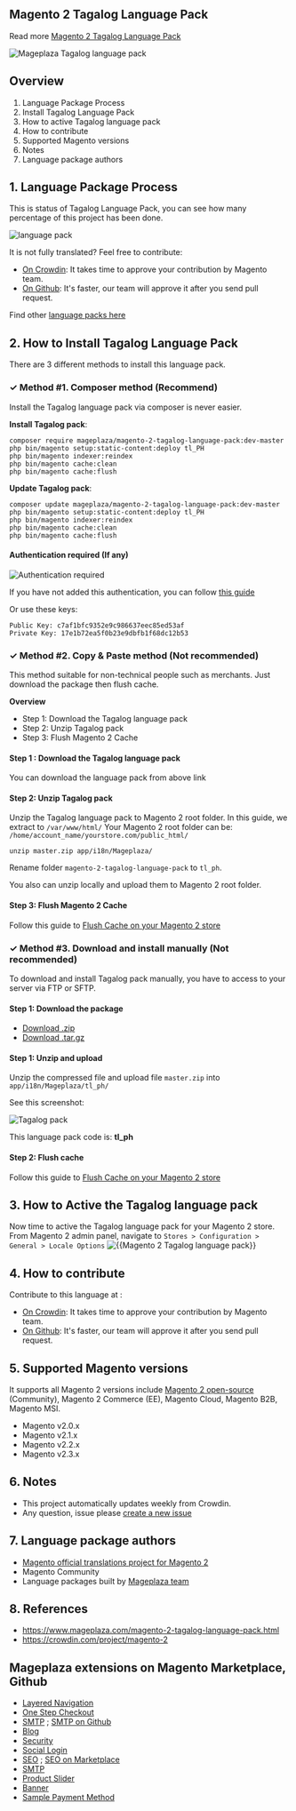 ## Magento 2 Tagalog Language Pack



Read more [Magento 2 Tagalog Language Pack](https://www.mageplaza.com/magento-2-tagalog-language-pack.html)

![Mageplaza Tagalog language pack](https://cdn3.mageplaza.com/media/general/qjWPj1W.png)

## Overview

1. Language Package Process
2. Install Tagalog Language Pack
3. How to active Tagalog language pack
4. How to contribute
5. Supported Magento versions
6. Notes
7. Language package authors

## 1. Language Package Process

This is status of Tagalog Language Pack, you can see how many percentage of this project has been done.

![language pack](https://progress-bar.dev/0/?title=translated)

It is not fully translated? Feel free to contribute:
- [On Crowdin](https://crowdin.com/project/magento-2): It takes time to approve your contribution by Magento team.
- [On Github](https://github.com/mageplaza/magento-2-tagalog-language-pack/blob/master/HOW-TO-CONTRIBUTE.md): It's faster, our team will approve it after you send pull request.


Find other [language packs here](https://www.mageplaza.com/kb/magento-2-language-pack/)

## 2. How to Install Tagalog Language Pack

There are 3 different methods to install this language pack.

### ✓ Method #1. Composer method (Recommend)
Install the Tagalog language pack via composer is never easier.

**Install Tagalog pack**:

```
composer require mageplaza/magento-2-tagalog-language-pack:dev-master
php bin/magento setup:static-content:deploy tl_PH
php bin/magento indexer:reindex
php bin/magento cache:clean
php bin/magento cache:flush

```


**Update  Tagalog pack**:

```
composer update mageplaza/magento-2-tagalog-language-pack:dev-master
php bin/magento setup:static-content:deploy tl_PH
php bin/magento indexer:reindex
php bin/magento cache:clean
php bin/magento cache:flush

```

#### Authentication required (If any)

![Authentication required](https://cdn.mageplaza.com/media/general/dmryiPk.png)

If you have not added this authentication, you can follow [this guide](http://devdocs.magento.com/guides/v2.0/install-gde/prereq/connect-auth.html)

Or use these keys:

```
Public Key: c7af1bfc9352e9c986637eec85ed53af
Private Key: 17e1b72ea5f0b23e9dbfb1f68dc12b53
```



### ✓ Method #2. Copy & Paste method (Not recommended)

This method suitable for non-technical people such as merchants. Just download the package then flush cache.

**Overview**

- Step 1: Download the Tagalog language pack
- Step 2: Unzip Tagalog pack
- Step 3: Flush Magento 2 Cache

#### Step 1 : Download the Tagalog language pack

You can download the language pack from above link

#### Step 2: Unzip Tagalog pack

Unzip the Tagalog language pack to Magento 2 root folder. In this guide, we extract to `/var/www/html/`
Your Magento 2 root folder can be: `/home/account_name/yourstore.com/public_html/`

```
unzip master.zip app/i18n/Mageplaza/
```

Rename folder `magento-2-tagalog-language-pack` to `tl_ph`.


You also can unzip locally and upload them to Magento 2 root folder.

#### Step 3: Flush Magento 2 Cache

Follow this guide to [Flush Cache on your Magento 2 store](https://www.mageplaza.com/kb/how-flush-enable-disable-cache.html)


### ✓ Method #3. Download and install manually (Not recommended)

To download and install Tagalog pack manually, you have to access to your server via FTP or SFTP.

#### Step 1: Download the package

- [Download .zip](https://github.com/mageplaza/magento-2-tagalog-language-pack/archive/master.zip)
- [Download .tar.gz](https://github.com/mageplaza/magento-2-tagalog-language-pack/tarball/master)

#### Step 1: Unzip and upload

Unzip the compressed file and upload file `master.zip` into `app/i18n/Mageplaza/tl_ph/`

See this screenshot:

![Tagalog pack](https://cdn3.mageplaza.com/media/general/language-pack.png)

This language pack code is: **tl_ph**

#### Step 2: Flush cache

Follow this guide to [Flush Cache on your Magento 2 store](https://www.mageplaza.com/kb/how-flush-enable-disable-cache.html)


## 3. How to Active the Tagalog language pack 

Now time to active the Tagalog language pack for your Magento 2 store. From Magento 2 admin panel, navigate to `Stores > Configuration > General > Locale Options`
![{{Magento 2 Tagalog language pack}}](https://cdn.mageplaza.com/media/general/aPSUA0l.png)


## 4. How to contribute

Contribute to this language at :
- [On Crowdin](https://crowdin.com/project/magento-2): It takes time to approve your contribution by Magento team.
- [On Github](https://github.com/mageplaza/magento-2-tagalog-language-pack/blob/master/HOW-TO-CONTRIBUTE.md): It's faster, our team will approve it after you send pull request.


## 5. Supported Magento versions

It supports all Magento 2 versions include [Magento 2 open-source](https://www.mageplaza.com/download-magento/) (Community), Magento 2 Commerce (EE), Magento Cloud, Magento B2B, Magento MSI.


- Magento v2.0.x
- Magento v2.1.x
- Magento v2.2.x
- Magento v2.3.x



## 6. Notes 

- This project automatically updates weekly from Crowdin.
- Any question, issue please [create a new issue](https://github.com/mageplaza/magento-2-tagalog-language-pack/issues/new)

## 7. Language package authors

- [Magento official translations project for Magento 2](https://crowdin.com/project/magento-2)
- Magento Community
- Language packages built by [Mageplaza team](https://www.mageplaza.com/)


## 8. References 

- https://www.mageplaza.com/magento-2-tagalog-language-pack.html
- https://crowdin.com/project/magento-2



## Mageplaza extensions on Magento Marketplace, Github


- [Layered Navigation](https://marketplace.magento.com/mageplaza-layered-navigation-m2.html)
- [One Step Checkout](https://marketplace.magento.com/mageplaza-magento-2-one-step-checkout-extension.html)
- [SMTP](https://marketplace.magento.com/mageplaza-module-smtp.html) ; [SMTP on Github](https://github.com/mageplaza/magento-2-smtp)
- [Blog](https://github.com/mageplaza/magento-2-blog)
- [Security](https://marketplace.magento.com/mageplaza-module-security.html)
- [Social Login](https://github.com/mageplaza/magento-2-social-login)
- [SEO](https://github.com/mageplaza/magento-2-seo) ; [SEO on Marketplace](https://marketplace.magento.com/mageplaza-magento-2-seo-extension.html)
- [SMTP](https://github.com/mageplaza/magento-2-smtp)
- [Product Slider](https://github.com/mageplaza/magento-2-product-slider)
- [Banner](https://github.com/mageplaza/magento-2-banner-slider)
- [Sample Payment Method](https://github.com/mageplaza/magento-2-sample-payment-method)



